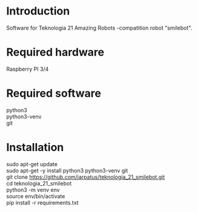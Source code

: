 # Introduction
Software for Teknologia 21 Amazing Robots -compatition robot "smilebot".

# Required hardware
Raspberry PI 3/4

# Required software
python3 \
python3-venv \
git

# Installation
sudo apt-get update \
sudo apt-get -y install python3 python3-venv git \
git clone https://github.com/jarpatus/teknologia_21_smilebot.git \
cd teknologia_21_smilebot \
python3 -m venv env \
source env/bin/activate \
pip install -r requirements.txt 

